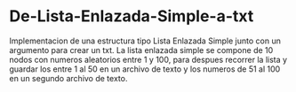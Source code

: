 # De-Lista-Enlazada-Simple-a-txt
Implementacion de una estructura tipo Lista Enlazada Simple junto con un argumento para crear un txt.
La lista enlazada simple se compone de 10 nodos con numeros aleatorios entre 1 y 100, para despues recorrer la lista y guardar los entre 1 al 50 en un archivo de texto y los numeros de 51 al 100 en un segundo archivo de texto.
